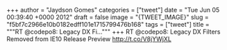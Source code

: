 
+++
author = "Jaydson Gomes"
categories = ["tweet"]
date = "Tue Jun 05 00:39:40 +0000 2012"
draft = false
image = "{TWEET_IMAGE}"
slug = "f5bf7c2966e10b0182edff101e1715799476b168"
tags = ["tweet"]
title = """RT @codepo8: Legacy DX Fi..."""
+++
RT @codepo8: Legacy DX Filters Removed from IE10 Release Preview http://t.co/V8jYWjXL
